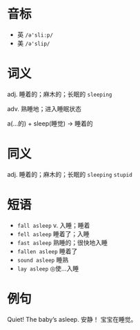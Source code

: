 # 音标

- 英 `/ə'sliːp/`
- 美 `/ə'slip/`

# 词义

adj. 睡着的；麻木的；长眠的
`sleeping`

adv. 熟睡地；进入睡眠状态




a(…的) + sleep(睡觉) → 睡着的

# 同义

adj. 睡着的；麻木的；长眠的
`sleeping` `stupid`

# 短语

- `fall asleep` v. 入睡；睡着
- `fell asleep` 睡着了；入睡
- `fast asleep` 熟睡的；很快地入睡
- `fallen asleep` 睡着了
- `sound asleep` 睡熟
- `lay asleep` ◎使…入睡

# 例句

Quiet! The baby’s asleep.
安静！ 宝宝在睡觉。


